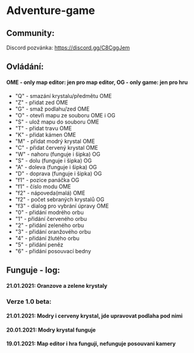 # Adventure-game

## Community:

Discord pozvánka:
https://discord.gg/C8CggJem

## Ovládání:
#### OME - only map editor: jen pro map editor, OG - only game: jen pro hru
 - "Q" - smazání krystalu/předmětu OME
 - "Z" - přidat zed                OME
 - "G" - smaž podlahu/zed          OME
 - "O" - otevři mapu ze souboru    OME i OG
 - "S" - ulož mapu do souboru      OME
 - "T" - přidat travu              OME
 - "K" - přidat kámen OME
 - "M" - přidat modrý krystal OME
 - "C" - přidat červený krystal OME
 - "W" - nahoru (funguje i šipka) OG
 - "S" - dolu (funguje i šipka) OG
 - "A" - doleva (funguje i šipka) OG
 - "D" - doprava (funguje i šipka) OG
 - "f1" - pozice panáčka OG
 - "f1" - číslo modu OME
 - "f2" - nápoveda(malá) OME
 - "f2" - počet sebraných krystalů OG
 - "f3" - dialog pro vybrání úpravy OME
 - "0" - přidání modrého orbu
 - "1" - přidání červeného orbu
 - "2" - přidání zeleného orbu
 - "3" - přidání oranžového orbu
 - "4" - přidání žlutého orbu
 - "5" - přidání peněz
 - "6" - přidání posouvací bedny

## Funguje - log:

#### 21.01.2021: Oranzove a zelene krystaly

### Verze 1.0 beta:
#### 21.01.2021: Modry i cerveny krystal, jde upravovat podlaha pod nimi
#### 20.01.2021: Modry krystal funguje
#### 19.01.2021: Map editor i hra funguji, nefunguje posouvani kamery

